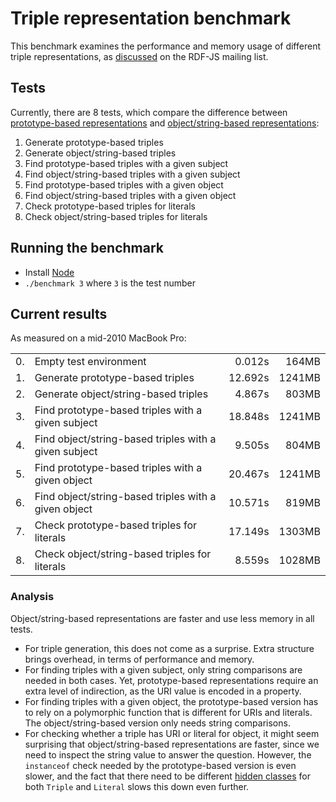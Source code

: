 # Triple representation benchmark

This benchmark examines the performance and memory usage of different triple representations,
as [discussed](http://lists.w3.org/Archives/Public/public-rdfjs/2013Nov/0000.html) on the RDF-JS mailing list.

## Tests
Currently, there are 8 tests, which compare the difference between [prototype-based representations](http://www.w3.org/TR/rdf-interfaces/) and [object/string-based representations](https://github.com/RubenVerborgh/node-n3#representing-uris-and-literals):

1. Generate prototype-based triples
2. Generate object/string-based triples
3. Find prototype-based triples with a given subject
4. Find object/string-based triples with a given subject
5. Find prototype-based triples with a given object
6. Find object/string-based triples with a given object
7. Check prototype-based triples for literals
8. Check object/string-based triples for literals

## Running the benchmark
- Install [Node](http://nodejs.org/)
- `./benchmark 3` where `3` is the test number

## Current results
As measured on a mid-2010 MacBook Pro:

<table>
<tr><td>0.</td><td>Empty test environment</td><td align="right">0.012s</td><td align="right">164MB</td></tr>
<tr><td>1.</td><td>Generate prototype-based triples</td><td align="right">12.692s</td><td align="right">1241MB</td></tr>
<tr><td>2.</td><td>Generate object/string-based triples</td><td align="right">4.867s</td><td align="right">803MB</td></tr>
<tr><td>3.</td><td>Find prototype-based triples with a given subject</td><td align="right">18.848s</td><td align="right">1241MB</td></tr>
<tr><td>4.</td><td>Find object/string-based triples with a given subject</td><td align="right">9.505s</td><td align="right">804MB</td></tr>
<tr><td>5.</td><td>Find prototype-based triples with a given object</td><td align="right">20.467s</td><td align="right">1241MB</td></tr>
<tr><td>6.</td><td>Find object/string-based triples with a given object</td><td align="right">10.571s</td><td align="right">819MB</td></tr>
<tr><td>7.</td><td>Check prototype-based triples for literals</td><td align="right">17.149s</td><td align="right">1303MB</td></tr>
<tr><td>8.</td><td>Check object/string-based triples for literals</td><td align="right">8.559s</td><td align="right">1028MB</td></tr>
</table>

### Analysis
Object/string-based representations are faster and use less memory in all tests.

- For triple generation, this does not come as a surprise.
Extra structure brings overhead, in terms of performance and memory.
- For finding triples with a given subject, only string comparisons are needed in both cases.
Yet, prototype-based representations require an extra level of indirection,
as the URI value is encoded in a property.
- For finding triples with a given object,
the prototype-based version has to rely on a polymorphic function that is different for URIs and literals.
The object/string-based version only needs string comparisons.
- For checking whether a triple has URI or literal for object,
it might seem surprising that object/string-based representations are faster,
since we need to inspect the string value to answer the question.
However, the `instanceof` check needed by the prototype-based version is even slower,
and the fact that there need to be different [hidden classes](https://developers.google.com/v8/design#prop_access)
for both `Triple` and `Literal` slows this down even further.
